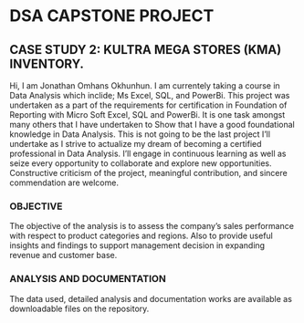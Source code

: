 # DSA CAPSTONE PROJECT
## CASE STUDY 2: KULTRA MEGA STORES (KMA) INVENTORY.
Hi, I am Jonathan Omhans Okhunhun.
I am currentely taking a course in Data Analysis which inclide; Ms Excel, SQL, and PowerBi.
This project was undertaken as a part of the requirements for certification in Foundation of Reporting with Micro Soft Excel, SQL and PowerBi.
It is one task amongst many others that I have undertaken to Show that I have a good foundational knowledge in Data Analysis.
This is not going to be the last project I’ll undertake as I strive to actualize my dream of becoming a certified professional in Data Analysis.
I’ll engage in continuous learning as well as seize every opportunity to collaborate and explore new opportunities.
Constructive criticism of the project, meaningful contribution, and sincere commendation are welcome.

### OBJECTIVE
The objective of the analysis is to assess the company’s sales performance with respect to product categories and regions.
Also to provide useful insights and findings to support management decision in expanding revenue and customer base.

### ANALYSIS AND DOCUMENTATION
The data used, detailed analysis and documentation works are available as downloadable files on the repository.
